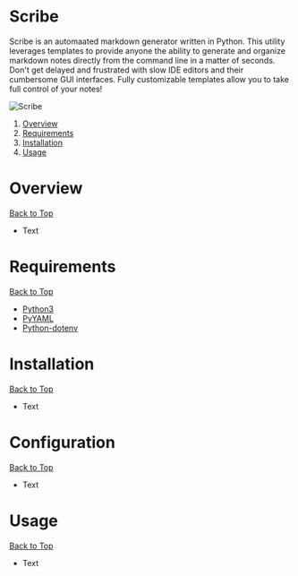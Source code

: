 # Scribe

Scribe is an automaated markdown generator written in Python. This utility leverages templates to provide anyone the ability to generate and organize markdown notes directly from the command line in a matter of seconds.  Don't get delayed and frustrated with slow IDE editors and their cumbersome GUI interfaces. Fully customizable templates allow you to take full control of your notes!

![Scribe](https://media4.giphy.com/media/C66KH6ed9B0gc4Likj/giphy.gif?cid=790b761120cb0f1891af4431ef679cd2a26b0cc909742f96&rid=giphy.gif&ct=g)
<br>
1. [Overview](#overview)
2. [Requirements](#requirements)
3. [Installation](#installation)
4. [Usage](#usage)

# Overview

[Back to Top](#note-taker)
<br>
* Text

# Requirements

[Back to Top](#note-taker)
<br>
* [Python3](https://www.python.org/downloads/)
* [PyYAML](https://pyyaml.org/)
* [Python-dotenv](https://pypi.org/project/python-dotenv/)

# Installation

[Back to Top](#note-taker)
<br>
* Text

# Configuration

[Back to Top](#note-taker)
<br>
* Text

# Usage

[Back to Top](#note-taker)
<br>
* Text